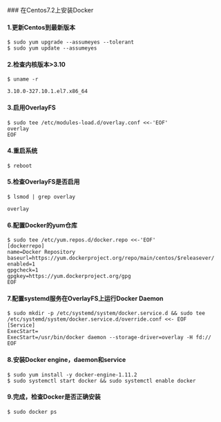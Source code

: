                                                                                                                                                                                                                                                                                                                                                                                                                                                                                                                                                                                                                                                                                                                                                                                                                                                                                                                                                                                                                                                                                                                                                                                                                                                                    ### 在Centos7.2上安装Docker

#### 1.更新Centos到最新版本
```
$ sudo yum upgrade --assumeyes --tolerant
$ sudo yum update --assumeyes
```
#### 2.检查内核版本&gt;3.10
```
$ uname -r

3.10.0-327.10.1.el7.x86_64
```
#### 3.启用OverlayFS
```
$ sudo tee /etc/modules-load.d/overlay.conf <<-'EOF'
overlay
EOF
```
#### 4.重启系统

`$ reboot`

#### 5.检查OverlayFS是否启用
```
$ lsmod | grep overlay

overlay
```
#### 6.配置Docker的yum仓库
```
$ sudo tee /etc/yum.repos.d/docker.repo <<-'EOF'
[dockerrepo]
name=Docker Repository
baseurl=https://yum.dockerproject.org/repo/main/centos/$releasever/
enabled=1
gpgcheck=1
gpgkey=https://yum.dockerproject.org/gpg
EOF
```
#### 7.配置systemd服务在OverlayFS上运行Docker Daemon
```
$ sudo mkdir -p /etc/systemd/system/docker.service.d && sudo tee /etc/systemd/system/docker.service.d/override.conf <<- EOF
[Service]
ExecStart=
ExecStart=/usr/bin/docker daemon --storage-driver=overlay -H fd://
EOF
```
#### 8.安装Docker engine，daemon和service
```
$ sudo yum install -y docker-engine-1.11.2
$ sudo systemctl start docker && sudo systemctl enable docker
```
#### 9.完成，检查Docker是否正确安装

`$ sudo docker ps`

